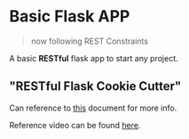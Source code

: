 # Basic Flask APP
> now following REST Constraints

A basic **RESTful** flask app to start any project.
## "RESTful Flask Cookie Cutter"

Can reference to [this](https://flask-restful.readthedocs.io/en/latest/) document for more info.

Reference video can be found [here](https://youtu.be/-8cgJmiJvvY).